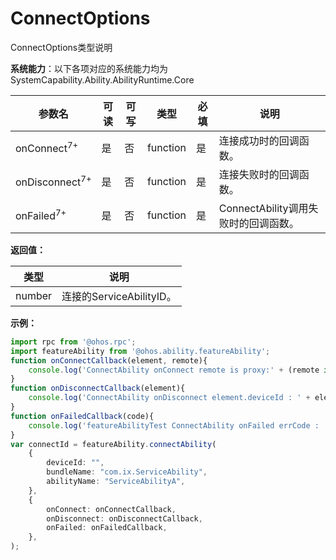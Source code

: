 # ConnectOptions

ConnectOptions类型说明

**系统能力**：以下各项对应的系统能力均为SystemCapability.Ability.AbilityRuntime.Core

| 参数名           | 可读|可写 | 类型       | 必填   | 说明                        |
| ------------ | -- | -- | -------- | ---- | ------------------------- |
| onConnect<sup>7+</sup>    | 是|否   | function | 是    | 连接成功时的回调函数。               |
| onDisconnect<sup>7+</sup> | 是|否   | function | 是    | 连接失败时的回调函数。               |
| onFailed<sup>7+</sup>     | 是|否   | function | 是    | ConnectAbility调用失败时的回调函数。 |

**返回值：**

| 类型     | 说明                   |
| ------ | -------------------- |
| number | 连接的ServiceAbilityID。 |

**示例：**

```ts
import rpc from '@ohos.rpc';
import featureAbility from '@ohos.ability.featureAbility';
function onConnectCallback(element, remote){
    console.log('ConnectAbility onConnect remote is proxy:' + (remote instanceof rpc.RemoteProxy));
}
function onDisconnectCallback(element){
    console.log('ConnectAbility onDisconnect element.deviceId : ' + element.deviceId)
}
function onFailedCallback(code){
    console.log('featureAbilityTest ConnectAbility onFailed errCode : ' + code)
}
var connectId = featureAbility.connectAbility(
    {
        deviceId: "",
        bundleName: "com.ix.ServiceAbility",
        abilityName: "ServiceAbilityA",
    },
    {
        onConnect: onConnectCallback,
        onDisconnect: onDisconnectCallback,
        onFailed: onFailedCallback,
    },
);
```